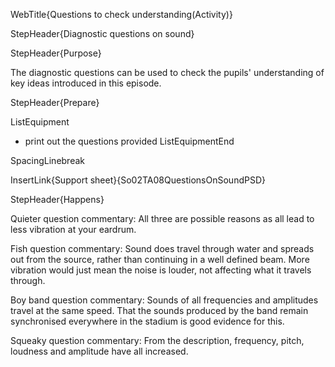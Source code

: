 WebTitle{Questions to check understanding(Activity)}

StepHeader{Diagnostic questions on sound}

StepHeader{Purpose}

The diagnostic questions can be used to check the pupils' understanding of key ideas introduced in this episode.

StepHeader{Prepare}

ListEquipment
- print out the questions provided
ListEquipmentEnd

SpacingLinebreak

InsertLink{Support sheet}{So02TA08QuestionsOnSoundPSD}

StepHeader{Happens}

Quieter question commentary: All three are possible reasons as all lead to less vibration at your eardrum.

Fish question commentary: Sound does travel through water and spreads out from the source, rather than continuing in a well defined beam. More vibration would just mean the noise is louder, not affecting what it travels through.

Boy band question commentary: Sounds of all frequencies and amplitudes travel at the same speed. That the sounds produced by the band remain synchronised everywhere in the stadium is good evidence for this.

Squeaky question commentary: From the description, frequency, pitch, loudness and amplitude have all increased.


